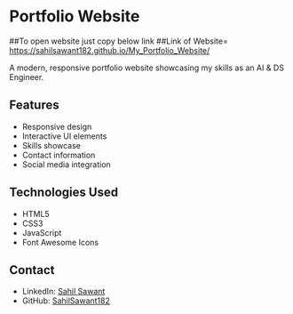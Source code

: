 # Portfolio Website
##To open website just copy below link
##Link of Website= https://sahilsawant182.github.io/My_Portfolio_Website/

A modern, responsive portfolio website showcasing my skills as an AI & DS Engineer.

## Features
- Responsive design
- Interactive UI elements
- Skills showcase
- Contact information
- Social media integration

## Technologies Used
- HTML5
- CSS3
- JavaScript
- Font Awesome Icons

## Contact
- LinkedIn: [Sahil Sawant](https://www.linkedin.com/in/sahil-sawant-234460197)
- GitHub: [SahilSawant182](https://github.com/SahilSawant182)
